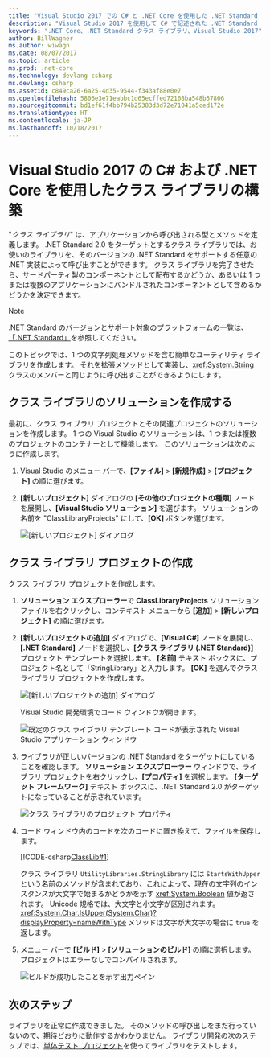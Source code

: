 ```yaml
---
title: "Visual Studio 2017 での C# と .NET Core を使用した .NET Standard クラス ライブラリの構築"
description: "Visual Studio 2017 を使用して C# で記述された .NET Standard クラス ライブラリを作成する方法について説明します。"
keywords: ".NET Core、.NET Standard クラス ライブラリ、Visual Studio 2017"
author: BillWagner
ms.author: wiwagn
ms.date: 08/07/2017
ms.topic: article
ms.prod: .net-core
ms.technology: devlang-csharp
ms.devlang: csharp
ms.assetid: c849ca26-6a25-4d35-9544-f343af88e0e7
ms.openlocfilehash: 5806e3e71eabbc1d65ecffed72108ba548b57806
ms.sourcegitcommit: bd1ef61f4bb794b25383d3d72e71041a5ced172e
ms.translationtype: HT
ms.contentlocale: ja-JP
ms.lasthandoff: 10/18/2017
---
```

# <a name="building-a-class-library-with-c-and-net-core-in-visual-studio-2017"></a>Visual Studio 2017 の C# および .NET Core を使用したクラス ライブラリの構築

"*クラス ライブラリ*" は、アプリケーションから呼び出される型とメソッドを定義します。 .NET Standard 2.0 をターゲットとするクラス ライブラリでは、お使いのライブラリを、そのバージョンの .NET Standard をサポートする任意の .NET 実装によって呼び出すことができます。 クラス ライブラリを完了させたら、サードパーティ製のコンポーネントとして配布するかどうか、あるいは 1 つまたは複数のアプリケーションにバンドルされたコンポーネントとして含めるかどうかを決定できます。

> [!NOTE]
> .NET Standard のバージョンとサポート対象のプラットフォームの一覧は、[「.NET Standard」](../../standard/net-standard.md)を参照してください。

このトピックでは、1 つの文字列処理メソッドを含む簡単なユーティリティ ライブラリを作成します。 それを[拡張メソッド](../../csharp/programming-guide/classes-and-structs/extension-methods.md)として実装し、<xref:System.String> クラスのメンバーと同じように呼び出すことができるようにします。

## <a name="creating-a-class-library-solution"></a>クラス ライブラリのソリューションを作成する

最初に、クラス ライブラリ プロジェクトとその関連プロジェクトのソリューションを作成します。 1 つの Visual Studio のソリューションは、1 つまたは複数のプロジェクトのコンテナーとして機能します。 このソリューションは次のように作成します。

1. Visual Studio のメニュー バーで、**[ファイル]** > **[新規作成]** > **[プロジェクト]** の順に選びます。

1. **[新しいプロジェクト]** ダイアログの **[その他のプロジェクトの種類]** ノードを展開し、**[Visual Studio ソリューション]** を選びます。 ソリューションの名前を "ClassLibraryProjects" にして、**[OK]** ボタンを選びます。

   ![[新しいプロジェクト] ダイアログ](./media/library-with-visual-studio/newproject.png)

## <a name="creating-the-class-library-project"></a>クラス ライブラリ プロジェクトの作成

クラス ライブラリ プロジェクトを作成します。

1. **ソリューション エクスプローラー**で **ClassLibraryProjects** ソリューション ファイルを右クリックし、コンテキスト メニューから **[追加]** > **[新しいプロジェクト]** の順に選びます。

1. **[新しいプロジェクトの追加]** ダイアログで、**[Visual C#]** ノードを展開し、**[.NET Standard]** ノードを選択し、**[クラス ライブラリ (.NET Standard)]** プロジェクト テンプレートを選択します。 **[名前]** テキスト ボックスに、プロジェクト名として「StringLibrary」と入力します。 **[OK]** を選んでクラス ライブラリ プロジェクトを作成します。

   ![[新しいプロジェクトの追加] ダイアログ](./media/library-with-visual-studio/libproject.png)

   Visual Studio 開発環境でコード ウィンドウが開きます。

   ![既定のクラス ライブラリ テンプレート コードが表示された Visual Studio アプリケーション ウィンドウ](./media/library-with-visual-studio/stringlibrary.png)

1. ライブラリが正しいバージョンの .NET Standard をターゲットにしていることを確認します。 **ソリューション エクスプローラー** ウィンドウで、ライブラリ プロジェクトを右クリックし、**[プロパティ]** を選択します。 **[ターゲット フレームワーク]** テキスト ボックスに、.NET Standard 2.0 がターゲットになっていることが示されています。

   ![クラス ライブラリのプロジェクト プロパティ](./media/library-with-visual-studio/properties.png)

1. コード ウィンドウ内のコードを次のコードに置き換えて、ファイルを保存します。

   [!CODE-csharp[ClassLib#1](../../../samples/snippets/csharp/getting_started/with_visual_studio_2017/classlib.cs)]

   クラス ライブラリ `UtilityLibraries.StringLibrary` には `StartsWithUpper` という名前のメソッドが含まれており、これによって、現在の文字列のインスタンスが大文字で始まるかどうかを示す <xref:System.Boolean> 値が返されます。 Unicode 規格では、大文字と小文字が区別されます。 <xref:System.Char.IsUpper(System.Char)?displayProperty=nameWithType> メソッドは文字が大文字の場合に `true` を返します。

1. メニュー バーで **[ビルド]** > **[ソリューションのビルド]** の順に選択します。 プロジェクトはエラーなしでコンパイルされます。

   ![ビルドが成功したことを示す出力ペイン](./media/library-with-visual-studio/buildsucceeds.png)

## <a name="next-step"></a>次のステップ

ライブラリを正常に作成できました。 そのメソッドの呼び出しをまだ行っていないので、期待どおりに動作するかわかりません。 ライブラリ開発の次のステップでは、[単体テスト プロジェクト](testing-library-with-visual-studio.md)を使ってライブラリをテストします。